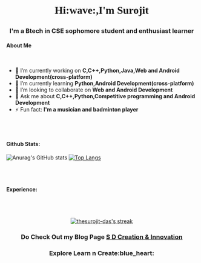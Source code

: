 
<h1 Style="font-family: 'Baloo Bhaijaan 2', cursive;"><br><br>
    <p align="center">Hi:wave:,I'm Surojit
</h1> 

<h3 align="center">
    I'm a Btech in CSE sophomore student and enthusiast learner
</h3> 

<h4>About Me</h4><br>

- 🔭 I’m currently working on **C,C++,Python,Java,Web and Android Development(cross-platform)**
- 🌱 I’m currently learning **Python,Android Development(cross-platform)**
- 👯 I’m looking to collaborate on **Web and Android Development**
- 💬 Ask me about **C,C++,Python,Competitive programming and Android Development**
- ⚡ Fun fact: **I'm a musician and badminton player**

<br><br>

<h4>Github Stats:</h4>


![Anurag's GitHub stats](https://github-readme-stats.vercel.app/api?username=thesurojit-das&show_icons=true&theme=github_dark&hide_border=true&stroke=0000&background=060A0CD0)	[![Top Langs](https://github-readme-stats.vercel.app/api/top-langs/?username=thesurojit-das&layout=compact&theme=github_dark&hide_border=true&stroke=0000&background=060A0CD0 )](https://github.com/anuraghazra/github-readme-stats)

<br><br>
<h4>Experience:</h4><br><br>
<p align="center">
    <a href="https://github.com/eshaananand/github-readme-streak-stats">
        <img title="🔥 Get streak stats for your profile at git.io/streak-stats" alt="thesurojit-das's streak" src="https://github-readme-streak-stats.herokuapp.com/?user=thesurojit-das&theme=black-ice&hide_border=true&stroke=0000&background=060A0CD0"/>
    </a>
</p>


<h3 align ="center">Do Check Out my Blog Page <a href="https://surojitwork.blogspot.com/"> S D Creation & Innovation</a></h3>

<h3>
    <p align="center">Explore Learn n Create:blue_heart:
        
</h3>






